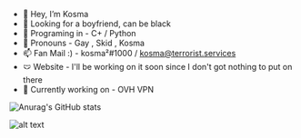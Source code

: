 
- 👋 Hey, I’m Kosma 
- 👀 Looking for a boyfriend, can be black
- 🌱 Programing in - C+ / Python
- 💞️ Pronouns - Gay , Skid , Kosma
- 📫 Fan Mail :) - kosma²#1000 / kosma@terrorist.services 
- 🩲 Website - I'll be working on it soon since I don't got nothing to put on there 
- 💎 Currently working on - OVH VPN

![Anurag's GitHub stats](https://github-readme-stats.vercel.app/api?username=Kosma200&show_icons=true&theme=tokyonight)

![alt text](https://w7.pngwing.com/pngs/29/67/png-transparent-apartment-page-footer-apartamentos-jovellanos-footer-angle-text-logo.png)

